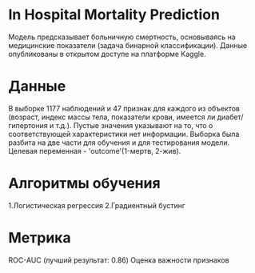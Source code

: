# In Hospital Mortality Prediction
Модель предсказывает больничную смертность, основываясь на медицинские показатели (задача бинарной классификации).
Данные опубликованы в открытом доступе на платформе Kaggle.

# Данные
В выборке 1177 наблюдений и 47 признак для каждого из объектов (возраст, индекс массы тела, показатели крови, имеется ли диабет/гипертония и т.д.). Пустые значения указывают на то, что о соответствующей характеристики нет информации. Выборка была разбита на две части для обучения и для тестирования модели. Целевая переменная - 'outcome'(1-мертв, 2-жив).

# Алгоритмы обучения
1.Логистическая регрессия
2.Градиентный бустинг

# Метрика
ROC-AUC (лучший результат: 0.86)
Оценка важности признаков 
